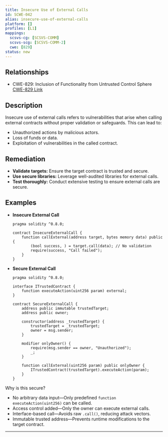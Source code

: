 ```yaml
---
title: Insecure Use of External Calls
id: SCWE-042
alias: insecure-use-of-external-calls
platform: []
profiles: [L1]
mappings:
  scsvs-cg: [SCSVS-COMM]
  scsvs-scg: [SCSVS-COMM-2]
  cwe: [829]
status: new
---
```


## Relationships
- CWE-829: Inclusion of Functionality from Untrusted Control Sphere  
  [CWE-829 Link](https://cwe.mitre.org/data/definitions/829.html)

## Description  
Insecure use of external calls refers to vulnerabilities that arise when calling external contracts without proper validation or safeguards. This can lead to:
- Unauthorized actions by malicious actors.
- Loss of funds or data.
- Exploitation of vulnerabilities in the called contract.

## Remediation
- **Validate targets:** Ensure the target contract is trusted and secure.
- **Use secure libraries:** Leverage well-audited libraries for external calls.
- **Test thoroughly:** Conduct extensive testing to ensure external calls are secure.

## Examples
- **Insecure External Call**
    ```solidity
    pragma solidity ^0.8.0;

    contract InsecureExternalCall {
        function callExternal(address target, bytes memory data) public {
            (bool success, ) = target.call(data); // No validation
            require(success, "Call failed");
        }
    }
    ```

- **Secure External Call**
    ```solidity
    pragma solidity ^0.8.0;

    interface ITrustedContract {
        function executeAction(uint256 param) external;
    }

    contract SecureExternalCall {
        address public immutable trustedTarget;
        address public owner;

        constructor(address _trustedTarget) {
            trustedTarget = _trustedTarget;
            owner = msg.sender;
        }

        modifier onlyOwner() {
            require(msg.sender == owner, "Unauthorized");
            _;
        }

        function callExternal(uint256 param) public onlyOwner {
            ITrustedContract(trustedTarget).executeAction(param);
        }
    }
    ```
Why is this secure?
- No arbitrary data input—Only predefined `function executeAction(uint256)` can be called.
- Access control added—Only the owner can execute external calls.
- Interface-based call—Avoids raw `.call()`, reducing attack vectors.
- Immutable trusted address—Prevents runtime modifications to the target contract.

---
